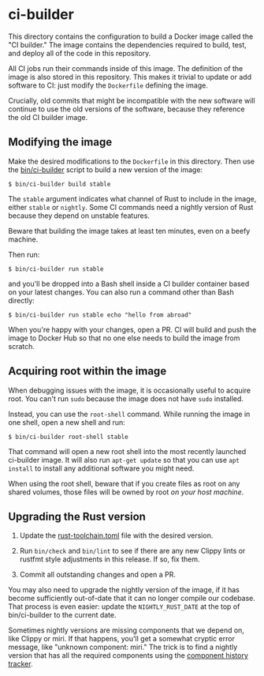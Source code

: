# ci-builder

This directory contains the configuration to build a Docker image called the "CI
builder." The image contains the dependencies required to build, test, and
deploy all of the code in this repository.

All CI jobs run their commands inside of this image. The definition of the image
is also stored in this repository. This makes it trivial to update or add
software to CI: just modify the `Dockerfile` defining the image.

Crucially, old commits that might be incompatible with the new software will
continue to use the old versions of the software, because they reference the old
CI builder image.

## Modifying the image

Make the desired modifications to the `Dockerfile` in this directory. Then use
the [bin/ci-builder] script to build a new version of the image:

```shell
$ bin/ci-builder build stable
```

The `stable` argument indicates what channel of Rust to include in the image,
either `stable` or `nightly`. Some CI commands need a nightly version of Rust
because they depend on unstable features.

Beware that building the image takes at least ten minutes, even on a beefy
machine.

Then run:

```shell
$ bin/ci-builder run stable
```

and you'll be dropped into a Bash shell inside a CI builder container based on
your latest changes. You can also run a command other than Bash directly:

```shell
$ bin/ci-builder run stable echo "hello from abroad"
```

When you're happy with your changes, open a PR. CI will build and push the
image to Docker Hub so that no one else needs to build the image from scratch.

## Acquiring root within the image

When debugging issues with the image, it is occasionally useful to acquire root.
You can't run `sudo` because the image does not have `sudo` installed.

Instead, you can use the `root-shell` command. While running the image in one
shell, open a new shell and run:

```shell
$ bin/ci-builder root-shell stable
```

That command will open a new root shell into the most recently launched
ci-builder image. It will also run `apt-get update` so that you can use `apt
install` to install any additional software you might need.

When using the root shell, beware that if you create files as root on any
shared volumes, those files will be owned by root *on your host machine*.

## Upgrading the Rust version

1. Update the [rust-toolchain.toml] file with the desired version.

2. Run `bin/check` and `bin/lint` to see if there are any new Clippy lints or
   rustfmt style adjustments in this release. If so, fix them.

3. Commit all outstanding changes and open a PR.

You may also need to upgrade the nightly version of the image, if it has become
sufficiently out-of-date that it can no longer compile our codebase. That
process is even easier: update the `NIGHTLY_RUST_DATE` at the top of
bin/ci-builder to the current date.

Sometimes nightly versions are missing components that we depend on, like Clippy
or miri. If that happens, you'll get a somewhat cryptic error message, like
"unknown component: miri." The trick is to find a nightly version that has all
the required components using the [component history tracker][rust-toolstate].

[bin/ci-builder]: /bin/ci-builder
[rust-toolchain.toml]: /rust-toolchain.toml
[rust-toolstate]: https://rust-lang.github.io/rustup-components-history/
